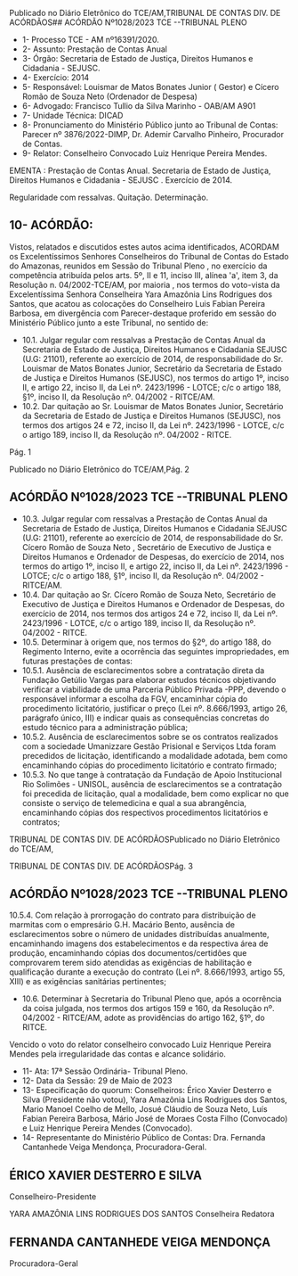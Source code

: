 Publicado  no  Diário  Eletrônico do TCE/AM,TRIBUNAL DE CONTAS DIV. DE ACÓRDÃOS## ACÓRDÃO Nº1028/2023  TCE --TRIBUNAL PLENO

- 1- Processo TCE - AM nº16391/2020.
- 2- Assunto: Prestação de Contas Anual
- 3- Órgão: Secretaria de Estado de Justiça, Direitos Humanos e Cidadania - SEJUSC.
- 4- Exercício: 2014
- 5- Responsável: Louismar de Matos Bonates Junior ( Gestor) e Cícero Romão de Souza Neto (Ordenador de Despesa)
- 6- Advogado: Francisco Tullio da Silva Marinho - OAB/AM A901
- 7- Unidade Técnica: DICAD
- 8- Pronunciamento  do  Ministério  Público  junto  ao  Tribunal  de  Contas: Parecer  nº 3876/2022-DIMP, Dr. Ademir Carvalho Pinheiro, Procurador de Contas.
- 9- Relator: Conselheiro Convocado Luiz Henrique Pereira Mendes.

EMENTA : Prestação  de  Contas  Anual.  Secretaria de Estado de Justiça, Direitos Humanos e Cidadania - SEJUSC . Exercício de 2014.

Regularidade com ressalvas. Quitação. Determinação.

## 10-  ACÓRDÃO:

Vistos, relatados e discutidos estes autos acima identificados, ACORDAM os Excelentíssimos Senhores Conselheiros do Tribunal de Contas do Estado do Amazonas, reunidos em Sessão do Tribunal Pleno , no exercício da competência atribuída pelos arts. 5º, II e 11, inciso III, alínea 'a', item 3, da Resolução n. 04/2002-TCE/AM, por maioria , nos  termos  do  voto-vista  da  Excelentíssima  Senhora  Conselheira  Yara  Amazônia  Lins Rodrigues  dos  Santos,  que  acatou  as  colocações  do  Conselheiro  Luis  Fabian  Pereira Barbosa, em  divergência com  Parecer-destaque  proferido  em  sessão    do  Ministério Público junto a este Tribunal, no sentido de:

- 10.1. Julgar  regular  com  ressalvas a  Prestação  de  Contas  Anual  da Secretaria de Estado de Justiça, Direitos Humanos e Cidadania SEJUSC  (U.G: 21101), referente ao exercício de 2014, de responsabilidade do Sr. Louismar de Matos Bonates Junior, Secretário  da  Secretaria  de  Estado  de  Justiça  e  Direitos Humanos (SEJUSC),  nos termos do artigo 1º, inciso II, e artigo 22, inciso  II,  da  Lei  nº.  2423/1996  -  LOTCE;  c/c  o  artigo  188,  §1º, inciso II, da Resolução nº. 04/2002 - RITCE/AM.
- 10.2. Dar quitação ao Sr. Louismar de Matos Bonates Junior, Secretário  da  Secretaria  de  Estado  de  Justiça  e  Direitos Humanos (SEJUSC), nos termos dos artigos 24 e 72, inciso II, da Lei nº. 2423/1996  -  LOTCE,  c/c  o  artigo 189, inciso II, da Resolução nº. 04/2002 - RITCE.

Pág. 1

Publicado  no  Diário  Eletrônico do TCE/AM,Pág. 2

## ACÓRDÃO Nº1028/2023  TCE --TRIBUNAL PLENO

- 10.3. Julgar  regular  com  ressalvas a  Prestação  de  Contas  Anual  da Secretaria de Estado de Justiça, Direitos Humanos e Cidadania SEJUSC  (U.G: 21101), referente ao exercício de 2014, de responsabilidade do Sr. Cícero Romão de Souza Neto , Secretário de  Executivo  de  Justiça  e  Direitos  Humanos  e  Ordenador  de Despesas, do exercício de 2014, nos termos do artigo 1º, inciso II, e artigo 22, inciso II, da Lei nº. 2423/1996  - LOTCE; c/c o artigo 188, §1º, inciso II, da Resolução nº. 04/2002 - RITCE/AM.
- 10.4. Dar quitação ao Sr. Cícero Romão de Souza Neto, Secretário de Executivo de Justiça e Direitos Humanos e Ordenador de Despesas, do exercício de 2014, nos termos dos artigos 24 e 72, inciso II, da Lei nº. 2423/1996 - LOTCE, c/c o artigo 189, inciso II, da Resolução nº. 04/2002 - RITCE.
- 10.5. Determinar à  origem que,  nos  termos  do  §2º,  do  artigo  188,  do Regimento Interno, evite a ocorrência das seguintes impropriedades, em futuras prestações de contas:
- 10.5.1. Ausência  de  esclarecimentos  sobre  a  contratação direta da Fundação Getúlio Vargas para elaborar estudos  técnicos  objetivando  verificar  a  viabilidade  de uma  Parceria Público Privada -PPP,  devendo  o responsável  informar  a  escolha  da  FGV,  encaminhar cópia do procedimento licitatório, justificar o preço (Lei nº. 8.666/1993, artigo 26, parágrafo único, III) e indicar quais  as  consequências  concretas  do  estudo  técnico para a administração pública;
- 10.5.2. Ausência  de  esclarecimentos  sobre  se  os  contratos realizados com a sociedade Umanizzare Gestão Prisional e Serviços Ltda foram precedidos de licitação, identificando a modalidade adotada, bem como encaminhando  cópias  do procedimento licitatório e contrato firmado;
- 10.5.3. No  que  tange  à  contratação  da  Fundação  de  Apoio Institucional Rio Solimões  -  UNISOL,  ausência  de esclarecimentos  se  a  contratação foi precedida  de licitação, qual a modalidade, bem como explicar no que consiste o serviço de telemedicina e qual a sua abrangência, encaminhando  cópias dos respectivos procedimentos licitatórios e contratos;

TRIBUNAL DE CONTAS DIV. DE ACÓRDÃOSPublicado  no  Diário  Eletrônico do TCE/AM,

TRIBUNAL DE CONTAS DIV. DE ACÓRDÃOSPág. 3

## ACÓRDÃO Nº1028/2023  TCE --TRIBUNAL PLENO

10.5.4. Com relação à prorrogação do contrato para distribuição de marmitas com o empresário G.H. Macário  Bento,  ausência  de  esclarecimentos  sobre  o número de unidades distribuídas anualmente, encaminhando  imagens  dos  estabelecimentos  e  da respectiva área de produção, encaminhando cópias dos documentos/certidões que comprovarem  terem  sido atendidas  as  exigências  de  habilitação  e  qualificação durante  a  execução  do  contrato  (Lei  nº.  8.666/1993, artigo 55, XIII) e as exigências sanitárias pertinentes;

- 10.6. Determinar à Secretaria do Tribunal Pleno que, após a ocorrência da coisa julgada, nos termos dos artigos 159 e 160, da Resolução nº. 04/2002 - RITCE/AM, adote as providências do artigo 162, §1º, do RITCE.

Vencido  o  voto  do  relator  conselheiro  convocado  Luiz  Henrique  Pereira Mendes pela irregularidade das contas e alcance solidário.

- 11-  Ata: 17ª Sessão Ordinária- Tribunal Pleno.
- 12-  Data da Sessão: 29 de Maio de 2023
- 13-  Especificação do quorum: Conselheiros: Érico Xavier Desterro e Silva (Presidente não votou), Yara Amazônia Lins Rodrigues dos Santos, Mario Manoel Coelho de Mello, Josué  Cláudio  de  Souza  Neto,  Luís  Fabian  Pereira  Barbosa,  Mário  José  de  Moraes Costa Filho (Convocado) e Luiz Henrique Pereira Mendes (Convocado).
- 14-  Representante do Ministério Público de Contas: Dra. Fernanda Cantanhede Veiga Mendonça, Procuradora-Geral.

## ÉRICO XAVIER DESTERRO E SILVA

Conselheiro-Presidente

YARA AMAZÔNIA LINS RODRIGUES DOS SANTOS Conselheira Redatora

## FERNANDA CANTANHEDE VEIGA MENDONÇA

Procuradora-Geral